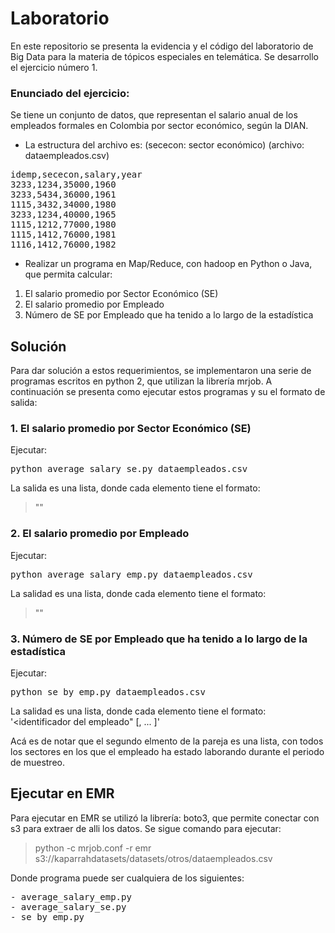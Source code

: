 # Laboratorio
En este repositorio se presenta la evidencia y el código del laboratorio de Big Data para la materia de tópicos especiales en telemática. Se desarrollo el ejercicio número 1.

### Enunciado del ejercicio:

Se tiene un conjunto de datos, que representan el salario anual de los empleados formales en Colombia por sector económico, según la DIAN.

+ La estructura del archivo es: (sececon: sector económico) (archivo: dataempleados.csv)
<pre>
idemp,sececon,salary,year
3233,1234,35000,1960
3233,5434,36000,1961
1115,3432,34000,1980
3233,1234,40000,1965
1115,1212,77000,1980
1115,1412,76000,1981
1116,1412,76000,1982
</pre>

+ Realizar un programa en Map/Reduce, con hadoop en Python o Java, que permita calcular:

1. El salario promedio por Sector Económico (SE)
2. El salario promedio por Empleado
3. Número de SE por Empleado que ha tenido a lo largo de la estadística

## Solución

Para dar solución a estos requerimientos, se implementaron una serie de programas escritos en python 2, que utilizan la librería mrjob. A continuación se presenta como ejecutar estos programas y su el formato de salida:

### 1. El salario promedio por Sector Económico (SE)
Ejecutar:
<pre>
python average_salary_se.py dataempleados.csv
</pre>
La salida es una lista, donde cada elemento tiene el formato:
> "<identificador del sector>" <salario promedio>

### 2. El salario promedio por Empleado
Ejecutar:
<pre>
python average_salary_emp.py dataempleados.csv
</pre>
La salidad es una lista, donde cada elemento tiene el formato:
> "<identificador del empleado>" <salario promedio>

### 3. Número de SE por Empleado que ha tenido a lo largo de la estadística
Ejecutar:
<pre>
python se_by_emp.py dataempleados.csv
</pre>
La salidad es una lista, donde cada elemento tiene el formato:
'<identificador del empleado" [<identificador sector>, ... ]'

Acá es de notar que el segundo elmento de la pareja es una lista, con todos los sectores en los que el empleado ha estado laborando durante el periodo de muestreo.
  
## Ejecutar en EMR

Para ejecutar en EMR se utilizó la librería: boto3, que permite conectar con s3 para extraer de alli los datos. Se sigue comando para ejecutar:

> python <programa> -c mrjob.conf -r emr s3://kaparrahdatasets/datasets/otros/dataempleados.csv

Donde programa puede ser cualquiera de los siguientes:
<pre>
- average_salary_emp.py
- average_salary_se.py
- se_by_emp.py
</pre>
